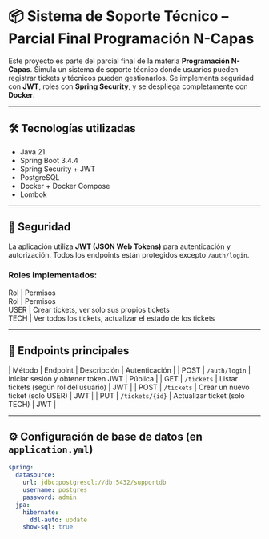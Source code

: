 # 📦 Sistema de Soporte Técnico – Parcial Final Programación N-Capas

Este proyecto es parte del parcial final de la materia **Programación N-Capas**.
Simula un sistema de soporte técnico donde usuarios pueden registrar tickets y técnicos pueden gestionarlos. 
Se implementa seguridad con **JWT**, roles con **Spring Security**, 
y se despliega completamente con **Docker**.

---

## 🛠 Tecnologías utilizadas

- Java 21
- Spring Boot 3.4.4
- Spring Security + JWT
- PostgreSQL
- Docker + Docker Compose
- Lombok

---

## 🔐 Seguridad

La aplicación utiliza **JWT (JSON Web Tokens)** para autenticación y autorización. Todos los endpoints están protegidos excepto `/auth/login`.

### Roles implementados:

 Rol   | Permisos                                                       
 Rol   | Permisos                                                        
 USER  | Crear tickets, ver solo sus propios tickets                    
 TECH  | Ver todos los tickets, actualizar el estado de los tickets     

---

## 🔑 Endpoints principales

| Método | Endpoint         | Descripción                                     | Autenticación |
| POST   | `/auth/login`    | Iniciar sesión y obtener token JWT              |  Pública   |
| GET    | `/tickets`       | Listar tickets (según rol del usuario)          |  JWT       |
| POST   | `/tickets`       | Crear un nuevo ticket (solo USER)               |  JWT       |
| PUT    | `/tickets/{id}`  | Actualizar ticket (solo TECH)                   |  JWT       |

---

## ⚙️ Configuración de base de datos (en `application.yml`)

```yaml
spring:
  datasource:
    url: jdbc:postgresql://db:5432/supportdb
    username: postgres
    password: admin
  jpa:
    hibernate:
      ddl-auto: update
    show-sql: true
